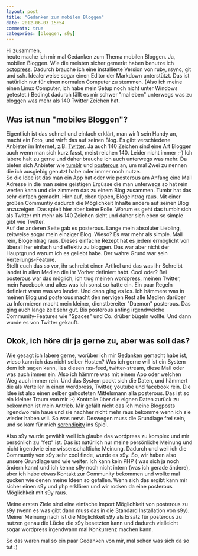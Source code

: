 ```yaml
---
layout: post
title: "Gedanken zum mobilen Bloggen"
date: 2012-06-03 15:54
comments: true
categories: [bloggen, s9y]
---
```

Hi zusammen,   
heute mache ich mir mal Gedanken zum Thema mobilen Bloggen. Ja, mobilen Bloggen.
Wie die meisten sicher gemerkt haben benutze ich [octopress](http://octopress.org).
Dadurch brauche ich eine installierte Version von ruby, rsync, git und ssh. Idealerweise
sogar einen Editor der Markdown unterstützt. Das ist natürlich nur für einen normalen Computer zu stemmen.
(Also ich meine einen Linux Computer, ich habe mein Setup noch nicht unter Windows getestet.) Bedingt
dadurch fällt es mir schwer "mal eben" unterwegs was zu bloggen was mehr als 140 Twitter Zeichen hat.

Was ist nun "mobiles Bloggen"?
------------------------------
Eigentlich ist das schnell und einfach erklärt, man wirft sein Handy an, macht ein Foto, und wirft das auf
seinen Blog. Es gibt verschiedene Anbieter im Internet, z.B. [Twitter](http://twitter.com). Ja auch 140 Zeichen sind eine Art
Bloggen auch wenn man sich kurz fasst, meist reichen 140. Leider nicht immer ;-) Ich labere halt zu gerne
und daher brauche ich auch unterwegs was mehr. Da bieten sich Anbieter wie [tumblr](http://tumblr.com) und [posterous](http://posterous.com)
an, um mal Zwei zu nennen die ich ausgiebig genutzt habe oder immer noch nutze.   
So die Idee ist das man ein App hat oder wie posterous am Anfang eine Mail Adresse in die man seine geistigen Ergüsse
die man unterwegs so hat rein werfen kann und die zimmern das zu einem Blog zusammen. Tumbr hat das sehr einfach gemacht.
Hirn auf, eben tippen, Blogeintrag raus. Mit einer großen Communtiy dadurch die Möglichkeit Inhalte andere auf seinen Blog anzuzeigen.
Das spielt hier aber keine Rolle. Worum es geht das tumblr sich als Twitter mit mehr als 140 Zeichen sieht und daher sich eben so simple
gibt wie Twitter.   
Auf der anderen Seite gab es posterous. Lange mein absoluter Liebling, zeitweise sogar mein einziger Blog. Wieso? Es war mehr als simple.
Mail rein, Blogeintrag raus. Dieses einfache Rezept hat es jedem ermöglicht von überall her einfach und effektiv zu bloggen.
Das war aber nicht der Hauptgrund warum ich es geliebt habe. Der wahre Grund war sein Verteilungs-Feature.   
Stellt euch das so vor, ihr schreibt einen Artikel und das was ihr Schreibt landet in allen Medien die ihr Vorher definiert habt. Cool oder?
Bei posterous war das möglich, ich trug meinen wordpress, meinen Twitter, mein Facebook und alles was ich sonst so hatte ein. Ein paar Regeln definiert wann was wo landet.
Und dann ging es los. Ich hämmere was in meinen Blog und posterous macht den nervigen Rest alle Medien darüber zu Informieren macht mein kleiner, dienstbereiter "Daemon" posterous.
Das ging auch lange zeit sehr gut. Bis posterous anfing irgendwelche Community-Features wie "Spaces" und Co. drüber bügeln wollte. Und dann wurde es von Twitter gekauft.

Okok, ich höre dir ja gerne zu, aber was soll das?
--------------------------------------------------
Wie gesagt ich labere gerne, worüber ich mir Gedanken gemacht habe ist, wieso kann ich das nicht selber Hosten? Was ich gerne will ist ein System dem ich
sagen kann, lies diesen rss-feed, twitter-stream, diese Mail oder was auch immer ein. Also ich hämmre was mit einem App oder welchen Weg auch immer rein.
Und das System packt sich die Daten, und hämmert die als Verteiler in einen wordpress, Twitter, youtube und facebook rein.
Die Idee ist also einen selber gehosteten Mittelsmann alla posterous. Das ist so ein kleiner Traum von mir :-) Kontrolle über die eignen Daten zurück zu bekommen
ist mein Antrieb. Mir gefällt nicht das ich meine Blogposts irgendwo rein haue und sie nachher nicht mehr raus bekomme wenn ich sie wieder haben will. So was nervt.
Deswegen muss die Grundlage frei sein, und so kam für mich [serendipity](http://s9y.org) ins Spiel.

Also s9y wurde gewählt weil ich glaube das wordpress zu komplex und mir persönlich zu "fett" ist. Das ist
natürlich nur meine persönliche Meinung und nicht irgendwie eine wissenschaftliche Meinung. Dadurch und weil ich die Communtiy von s9y sehr cool finde,
wurde es s9y. So, wir haben also unsere Grundlage und wie weiter. Ich kann kein PHP ( was sich ja noch ändern kann) und ich kenne s9y noch nicht intern (was ich gerade ändere), aber
ich habe etwas Kontakt zur Community bekommen und wollte mal gucken wie denen meine Ideen so gefallen. Wenn sich das ergibt kann mir sicher einen s9y und php erklären und wir rocken da
eine posterous Möglichkeit mit s9y raus.

Meine ersten Ziele sind eine einfache Import Möglichkeit von posterous zu s9y (wenn es was gibt dann muss das in die Standard Installation von s9y). Meiner Meinung nach ist die Möglichkeit
s9y als Ersatz für posterous zu nutzen genau die Lücke die s9y besetzten kann und dadurch vielleicht sogar wordpress irgendwann mal Konkurrenz machen kann.

So das waren mal so ein paar Gedanken von mir, mal sehen was sich da so tut :)
